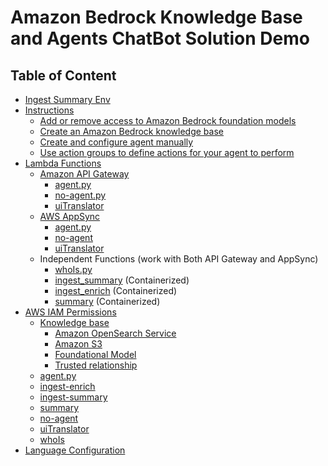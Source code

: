 # Amazon Bedrock Knowledge Base and Agents ChatBot Solution Demo

## Table of Content
- [Ingest Summary Env](https://github.com/developersolutions2024/bedrock-knowledgebase-and-agents/tree/main/ingest_summary)
- [Instructions](https://github.com/developersolutions2024/bedrock-knowledgebase-and-agents/tree/main/intructions)
  - [Add or remove access to Amazon Bedrock foundation models](https://github.com/developersolutions2024/bedrock-knowledgebase-and-agents/blob/main/intructions/Add%20or%20remove%20access%20to%20Amazon%20Bedrock%20foundation%20models.md)
  - [Create an Amazon Bedrock knowledge base](https://github.com/developersolutions2024/bedrock-knowledgebase-and-agents/blob/main/intructions/Create%20an%20Amazon%20Bedrock%20knowledge%20base.md)
  - [Create and configure agent manually](https://github.com/developersolutions2024/bedrock-knowledgebase-and-agents/blob/main/intructions/Create%20and%20configure%20agent%20manually.md)
  - [Use action groups to define actions for your agent to perform](https://github.com/developersolutions2024/bedrock-knowledgebase-and-agents/blob/main/intructions/Use%20action%20groups%20to%20define%20actions%20for%20your%20agent%20to%20perform.md)
- [Lambda Functions](https://github.com/developersolutions2024/bedrock-knowledgebase-and-agents/tree/main/lambda-functions)
  - [Amazon API Gateway](https://github.com/developersolutions2024/bedrock-knowledgebase-and-agents/tree/main/lambda-functions/api-gateway-lambdas)
    - [agent.py](https://github.com/developersolutions2024/bedrock-knowledgebase-and-agents/blob/main/lambda-functions/api-gateway-lambdas/agent.py)
    - [no-agent.py](https://github.com/developersolutions2024/bedrock-knowledgebase-and-agents/blob/main/lambda-functions/api-gateway-lambdas/no-agent.py)
    - [uiTranslator](https://github.com/developersolutions2024/bedrock-knowledgebase-and-agents/blob/main/lambda-functions/uiTranslator.py)      
  - [AWS AppSync](https://github.com/developersolutions2024/bedrock-knowledgebase-and-agents/tree/main/lambda-functions/appsync-lambdas)
    - [agent.py](https://github.com/developersolutions2024/bedrock-knowledgebase-and-agents/blob/main/lambda-functions/appsync-lambdas/agent.py)
    - [no-agent](https://github.com/developersolutions2024/bedrock-knowledgebase-and-agents/blob/main/lambda-functions/appsync-lambdas/no-agent.py)
    - [uiTranslator](https://github.com/developersolutions2024/bedrock-knowledgebase-and-agents/blob/main/lambda-functions/appsync-lambdas/uiTranslator.py)   
  - Independent Functions (work with Both API Gateway and AppSync)
    - [whoIs.py](https://github.com/developersolutions2024/bedrock-knowledgebase-and-agents/blob/main/lambda-functions/whoIs.py)
    - [ingest_summary](https://github.com/developersolutions2024/bedrock-knowledgebase-and-agents/tree/main/ingest_summary) (Containerized)
    - [ingest_enrich](https://github.com/developersolutions2024/bedrock-knowledgebase-and-agents/tree/main/ingest_enrich) (Containerized)
    - [summary](https://github.com/developersolutions2024/bedrock-knowledgebase-and-agents/tree/main/summary) (Containerized)
- [AWS IAM Permissions](https://github.com/developersolutions2024/bedrock-knowledgebase-and-agents/tree/main/iam-permissions)
  - [Knowledge base](https://github.com/developersolutions2024/bedrock-knowledgebase-and-agents/tree/main/iam-permissions/knowledge-base-permissions)
    - [Amazon OpenSearch Service](https://github.com/developersolutions2024/bedrock-knowledgebase-and-agents/blob/main/iam-permissions/knowledge-base-permissions/AmazonBedrockOSSPolicyForKnowledgeBase.json)
    - [Amazon S3](https://github.com/developersolutions2024/bedrock-knowledgebase-and-agents/blob/main/iam-permissions/knowledge-base-permissions/AmazonBedrockS3PolicyForKnowledgeBase.json)
    - [Foundational Model](https://github.com/developersolutions2024/bedrock-knowledgebase-and-agents/blob/main/iam-permissions/knowledge-base-permissions/FoundationalModelPolicyForKnowledgeBase.json)
    - [Trusted relationship](https://github.com/developersolutions2024/bedrock-knowledgebase-and-agents/blob/main/iam-permissions/knowledge-base-permissions/trusted-entities.json)
  - [agent.py](https://github.com/developersolutions2024/bedrock-knowledgebase-and-agents/blob/main/iam-permissions/agent.py.json)
  - [ingest-enrich](https://github.com/developersolutions2024/bedrock-knowledgebase-and-agents/blob/main/iam-permissions/ingest-enrich.py.json)
  - [ingest-summary](https://github.com/developersolutions2024/bedrock-knowledgebase-and-agents/blob/main/iam-permissions/ingest-summary.py.json)
  - [summary](https://github.com/developersolutions2024/bedrock-knowledgebase-and-agents/blob/main/iam-permissions/summary.py.json)
  - [no-agent](https://github.com/developersolutions2024/bedrock-knowledgebase-and-agents/blob/main/iam-permissions/no-agent.py.json)
  - [uiTranslator](https://github.com/developersolutions2024/bedrock-knowledgebase-and-agents/blob/main/iam-permissions/uiTranslator.py.json)
  - [whoIs](https://github.com/developersolutions2024/bedrock-knowledgebase-and-agents/blob/main/iam-permissions/whoIs.py.json)
- [Language Configuration](https://github.com/developersolutions2024/bedrock-knowledgebase-and-agents/blob/main/language-config/translation.json)
   
